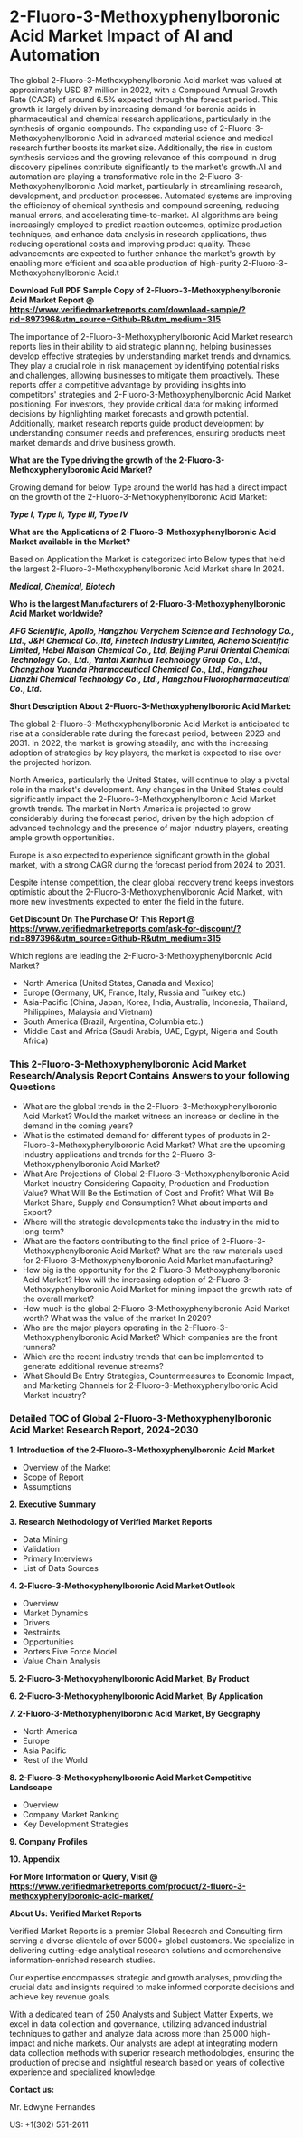 <meta name="title" content="Global 2-Fluoro-3-Methoxyphenylboronic Acid Market Impact of AI and Automation"><meta name="description" content="The global 2-Fluoro-3-Methoxyphenylboronic Acid market was valued at approximately USD 87 million in 2022, with a Compound Annual Growth Rate (CAGR) of around 6.5% expect"><meta name="title" content="2-Fluoro-3-Methoxyphenylboronic Acid Market Size, Share, Scope, Trends, Growth, Opportunities, Analysis, Forecast"><h1>2-Fluoro-3-Methoxyphenylboronic Acid Market Impact of AI and Automation</h1>The global 2-Fluoro-3-Methoxyphenylboronic Acid market was valued at approximately USD 87 million in 2022, with a Compound Annual Growth Rate (CAGR) of around 6.5% expected through the forecast period. This growth is largely driven by increasing demand for boronic acids in pharmaceutical and chemical research applications, particularly in the synthesis of organic compounds. The expanding use of 2-Fluoro-3-Methoxyphenylboronic Acid in advanced material science and medical research further boosts its market size. Additionally, the rise in custom synthesis services and the growing relevance of this compound in drug discovery pipelines contribute significantly to the market's growth.AI and automation are playing a transformative role in the 2-Fluoro-3-Methoxyphenylboronic Acid market, particularly in streamlining research, development, and production processes. Automated systems are improving the efficiency of chemical synthesis and compound screening, reducing manual errors, and accelerating time-to-market. AI algorithms are being increasingly employed to predict reaction outcomes, optimize production techniques, and enhance data analysis in research applications, thus reducing operational costs and improving product quality. These advancements are expected to further enhance the market's growth by enabling more efficient and scalable production of high-purity 2-Fluoro-3-Methoxyphenylboronic Acid.t</p><p id="" class=""><strong>Download Full PDF Sample Copy of 2-Fluoro-3-Methoxyphenylboronic Acid Market Report @ <a href="https://www.verifiedmarketreports.com/download-sample/?rid=897396&utm_source=Github-R&utm_medium=315" target="_blank">https://www.verifiedmarketreports.com/download-sample/?rid=897396&utm_source=Github-R&utm_medium=315</a></strong></p><p>The importance of&nbsp;2-Fluoro-3-Methoxyphenylboronic Acid Market research reports lies in their ability to aid strategic planning, helping businesses develop effective strategies by understanding market trends and dynamics. They play a crucial role in risk management by identifying potential risks and challenges, allowing businesses to mitigate them proactively. These reports offer a competitive advantage by providing insights into competitors' strategies and 2-Fluoro-3-Methoxyphenylboronic Acid Market positioning. For investors, they provide critical data for making informed decisions by highlighting market forecasts and growth potential. Additionally, market research reports guide product development by understanding consumer needs and preferences, ensuring products meet market demands and drive business growth.</p><p><strong>What are the&nbsp;Type driving the growth of the 2-Fluoro-3-Methoxyphenylboronic Acid Market?</strong></p><p id="" class="">Growing demand for below Type around the world has had a direct impact on the growth of the 2-Fluoro-3-Methoxyphenylboronic Acid Market:</p><em><strong>Type I, Type II, Type III, Type IV</strong></em></p><strong>What are the&nbsp;Applications&nbsp;of 2-Fluoro-3-Methoxyphenylboronic Acid Market available in the Market?</strong></p><p id="" class="">Based on Application the Market is categorized into Below types that held the largest 2-Fluoro-3-Methoxyphenylboronic Acid Market share In 2024.</p><em><strong>Medical, Chemical, Biotech</strong></em></p><strong>Who is the largest Manufacturers of 2-Fluoro-3-Methoxyphenylboronic Acid Market worldwide?</strong></p><p><em><strong>AFG Scientific, Apollo, Hangzhou Verychem Science and Technology Co., Ltd., J&H Chemical Co.,ltd, Finetech Industry Limited, Achemo Scientific Limited, Hebei Maison Chemical Co., Ltd, Beijing Purui Oriental Chemical Technology Co., Ltd., Yantai Xianhua Technology Group Co., Ltd., Changzhou Yuanda Pharmaceutical Chemical Co., Ltd., Hangzhou Lianzhi Chemical Technology Co., Ltd., Hangzhou Fluoropharmaceutical Co., Ltd.</strong></em></p><p id="" class=""><strong>Short Description About 2-Fluoro-3-Methoxyphenylboronic Acid Market:</strong></p><p>The global 2-Fluoro-3-Methoxyphenylboronic Acid Market is anticipated to rise at a considerable rate during the forecast period, between 2023 and 2031. In 2022, the market is growing steadily, and with the increasing adoption of strategies by key players, the market is expected to rise over the projected horizon.</p><p>North America, particularly the United States, will continue to play a pivotal role in the market's development. Any changes in the United States could significantly impact the 2-Fluoro-3-Methoxyphenylboronic Acid Market growth trends. The market in North America is projected to grow considerably during the forecast period, driven by the high adoption of advanced technology and the presence of major industry players, creating ample growth opportunities.</p><p>Europe is also expected to experience significant growth in the global market, with a strong CAGR during the forecast period from 2024 to 2031.</p><p>Despite intense competition, the clear global recovery trend keeps investors optimistic about the 2-Fluoro-3-Methoxyphenylboronic Acid Market, with more new investments expected to enter the field in the future.</p><p id="" class=""><strong>Get Discount On The Purchase Of This Report @ <a href="https://www.verifiedmarketreports.com/ask-for-discount/?rid=897396&utm_source=Github-R&utm_medium=315" target="_blank">https://www.verifiedmarketreports.com/ask-for-discount/?rid=897396&utm_source=Github-R&utm_medium=315</a></strong></p>Which regions are leading the 2-Fluoro-3-Methoxyphenylboronic Acid Market?</p><ul><li>North America (United States, Canada and Mexico)</li><li>Europe (Germany, UK, France, Italy, Russia and Turkey etc.)</li><li>Asia-Pacific (China, Japan, Korea, India, Australia, Indonesia, Thailand, Philippines, Malaysia and Vietnam)</li><li>South America (Brazil, Argentina, Columbia etc.)</li><li>Middle East and Africa (Saudi Arabia, UAE, Egypt, Nigeria and South Africa)</li></ul><h3 id="" class="">This 2-Fluoro-3-Methoxyphenylboronic Acid Market Research/Analysis Report Contains Answers to your following Questions</h3><ul><li>What are the global trends in the 2-Fluoro-3-Methoxyphenylboronic Acid Market? Would the market witness an increase or decline in the demand in the coming years?</li><li>What is the estimated demand for different types of products in 2-Fluoro-3-Methoxyphenylboronic Acid Market? What are the upcoming industry applications and trends for the 2-Fluoro-3-Methoxyphenylboronic Acid Market?</li><li>What Are Projections of Global 2-Fluoro-3-Methoxyphenylboronic Acid Market Industry Considering Capacity, Production and Production Value? What Will Be the Estimation of Cost and Profit? What Will Be Market Share, Supply and Consumption? What about imports and Export?</li><li>Where will the strategic developments take the industry in the mid to long-term?</li><li>What are the factors contributing to the final price of 2-Fluoro-3-Methoxyphenylboronic Acid Market? What are the raw materials used for 2-Fluoro-3-Methoxyphenylboronic Acid Market manufacturing?</li><li>How big is the opportunity for the 2-Fluoro-3-Methoxyphenylboronic Acid Market? How will the increasing adoption of 2-Fluoro-3-Methoxyphenylboronic Acid Market for mining impact the growth rate of the overall market?</li><li>How much is the global 2-Fluoro-3-Methoxyphenylboronic Acid Market worth? What was the value of the market In 2020?</li><li>Who are the major players operating in the 2-Fluoro-3-Methoxyphenylboronic Acid Market? Which companies are the front runners?</li><li>Which are the recent industry trends that can be implemented to generate additional revenue streams?</li><li>What Should Be Entry Strategies, Countermeasures to Economic Impact, and Marketing Channels for 2-Fluoro-3-Methoxyphenylboronic Acid Market Industry?</li></ul><h3 id="" class="">Detailed TOC of Global 2-Fluoro-3-Methoxyphenylboronic Acid Market Research Report, 2024-2030</h3><p id="" class=""><strong>1. Introduction of the 2-Fluoro-3-Methoxyphenylboronic Acid Market</strong></p><ul><li>Overview of the Market</li><li>Scope of Report</li><li>Assumptions</li></ul><p id="" class=""><strong>2. Executive Summary</strong></p><p id="" class=""><strong>3. Research Methodology of Verified Market Reports</strong></p><ul><li>Data Mining</li><li>Validation</li><li>Primary Interviews</li><li>List of Data Sources</li></ul><p id="" class=""><strong>4. 2-Fluoro-3-Methoxyphenylboronic Acid Market Outlook</strong></p><ul><li>Overview</li><li>Market Dynamics</li><li>Drivers</li><li>Restraints</li><li>Opportunities</li><li>Porters Five Force Model</li><li>Value Chain Analysis</li></ul><p id="" class=""><strong>5. 2-Fluoro-3-Methoxyphenylboronic Acid Market, By Product</strong></p><p id="" class=""><strong>6. 2-Fluoro-3-Methoxyphenylboronic Acid Market, By Application</strong></p><p id="" class=""><strong>7. 2-Fluoro-3-Methoxyphenylboronic Acid Market, By Geography</strong></p><ul><li>North America</li><li>Europe</li><li>Asia Pacific</li><li>Rest of the World</li></ul><p id="" class=""><strong>8. 2-Fluoro-3-Methoxyphenylboronic Acid Market Competitive Landscape</strong></p><ul><li>Overview</li><li>Company Market Ranking</li><li>Key Development Strategies</li></ul><p id="" class=""><strong>9. Company Profiles</strong></p><p id="" class=""><strong>10. Appendix</strong></p><p id="" class=""><strong>For More Information or Query, Visit @ <a href="https://www.verifiedmarketreports.com/product/2-fluoro-3-methoxyphenylboronic-acid-market/" target="_blank">https://www.verifiedmarketreports.com/product/2-fluoro-3-methoxyphenylboronic-acid-market/</a></strong></p><p id="" class=""><strong>About Us: Verified Market Reports</strong></p><p id="" class="">Verified Market Reports is a premier Global Research and Consulting firm serving a diverse clientele of over 5000+ global customers. We specialize in delivering cutting-edge analytical research solutions and comprehensive information-enriched research studies.</p><p id="" class="">Our expertise encompasses strategic and growth analyses, providing the crucial data and insights required to make informed corporate decisions and achieve key revenue goals.</p><p id="" class="">With a dedicated team of 250 Analysts and Subject Matter Experts, we excel in data collection and governance, utilizing advanced industrial techniques to gather and analyze data across more than 25,000 high-impact and niche markets. Our analysts are adept at integrating modern data collection methods with superior research methodologies, ensuring the production of precise and insightful research based on years of collective experience and specialized knowledge.</p><p id="" class=""><strong>Contact us:</strong></p><p id="" class="">Mr. Edwyne Fernandes</p><p id="" class="">US: +1(302) 551-2611</p>